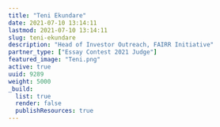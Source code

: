 ```yaml
---
title: "Teni Ekundare"
date: 2021-07-10 13:14:11
lastmod: 2021-07-10 13:14:11
slug: teni-ekundare
description: "Head of Investor Outreach, FAIRR Initiative"
partner_type: ["Essay Contest 2021 Judge"]
featured_image: "Teni.png"
active: true
uuid: 9289
weight: 5000
_build:
  list: true
  render: false
  publishResources: true
---
```


